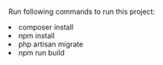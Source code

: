 Run following commands to run this project:
<li>composer install</li>
<li>npm install</li>
<li>php artisan migrate</li>
<li>npm run build</li>
